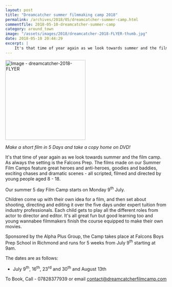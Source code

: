 ```yaml
---
layout: post
title: "Dreamcatcher summer filmmaking camp 2018"
permalink: /archives/2018/05/dreamcatcher-summer-camp.html
commentfile: 2018-05-10-dreamcatcher-summer-camp
category: around_town
image: "/assets/images/2018/dreamcatcher-2018-FLYER-thumb.jpg"
date: 2018-05-10 20:44:29
excerpt: |
    It's that time of year again as we look towards summer and the film camp. As always the setting is the Falcons Prep. The films made on our Summer Film Camps feature great heroes and anti-heroes, goodies and baddies, exciting chases and dramatic scenes - all scripted, filmed and directed by young people aged 8 - 18.
---
```



<a href="/assets/images/2018/dreamcatcher-2018-FLYER.jpg" title="Click for a larger image"><img src="/assets/images/2018/dreamcatcher-2018-FLYER-thumb.jpg" width="250" alt="Image - dreamcatcher-2018-FLYER"  class="photo right"/></a>

*Make a short film in 5 Days and take a copy home on DVD!*

It's that time of year again as we look towards summer and the film camp. As always the setting is the Falcons Prep. The films made on our Summer Film Camps feature great heroes and anti-heroes, goodies and baddies, exciting chases and dramatic scenes - all scripted, filmed and directed by young people aged 8 - 18.

Our summer 5 day Film Camp starts on Monday 9<sup>th</sup> July.

Children come up with their own idea for a film, and then set about shooting, directing and editing it over the five days under expert tuition from industry professionals. Each child gets to play all the different roles from actor to director and editor. It's all great fun but good learning too and young wannabee filmmakers finish the course equipped to make their own movies.

Sponsored by the Alpha  Plus Group, the Camp takes place at Falcons Boys Prep School in Richmond and runs for 5 weeks from July 9<sup>th</sup> starting at 9am.

The dates are as follows:

* July 9<sup>th</sup>, 16<sup>th</sup>, 23<sup>rd</sup> and 30<sup>th</sup> and August 13th

To Book, Call - 07828377939 or email [contact@dreamcatcherfilmcamp.com](:mailto:contact@dreamcatcherfilmcamp.com)
